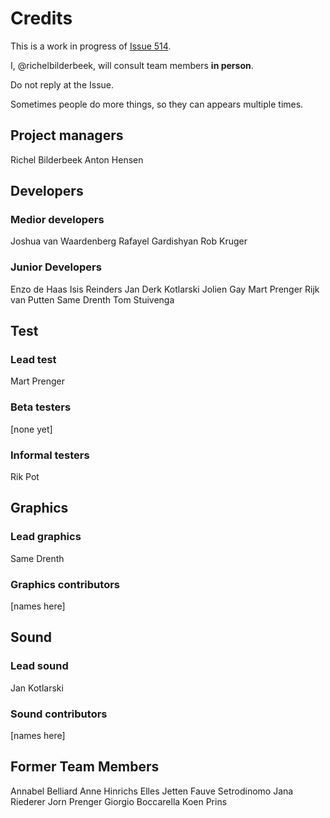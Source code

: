# Credits

This is a work in progress of [Issue 514](https://github.com/richelbilderbeek/djog_unos_2018/issues/514).

I, @richelbilderbeek, will consult team members **in person**. 

Do not reply at the Issue. 

Sometimes people do more things, so they can appears multiple times.

## Project managers

Richel Bilderbeek
Anton Hensen

## Developers

### Medior developers

Joshua van Waardenberg
Rafayel Gardishyan
Rob Kruger

### Junior Developers

Enzo de Haas
Isis Reinders
Jan Derk Kotlarski
Jolien Gay
Mart Prenger
Rijk van Putten
Same Drenth
Tom Stuivenga

## Test

### Lead test

Mart Prenger

### Beta testers

[none yet]

### Informal testers

Rik Pot

## Graphics

### Lead graphics

Same Drenth

### Graphics contributors

[names here]

## Sound

### Lead sound

Jan Kotlarski

### Sound contributors

[names here]

## Former Team Members

Annabel Belliard
Anne Hinrichs
Elles Jetten
Fauve Setrodinomo
Jana Riederer
Jorn Prenger
Giorgio Boccarella
Koen Prins

